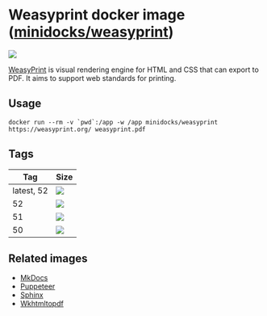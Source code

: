 Weasyprint docker image ([minidocks/weasyprint](https://hub.docker.com/r/minidocks/weasyprint))
===============================================================================================

![](https://weasyprint.readthedocs.io/en/stable/_static/logo.png)

[WeasyPrint](https://weasyprint.org/) is visual rendering engine for HTML and
CSS that can export to PDF. It aims to support web standards for printing.

Usage
-----

```shell
docker run --rm -v `pwd`:/app -w /app minidocks/weasyprint https://weasyprint.org/ weasyprint.pdf
```

Tags
----

| Tag        | Size                                                                         |
|------------|------------------------------------------------------------------------------|
| latest, 52 | ![](https://images.microbadger.com/badges/image/minidocks/weasyprint.svg)    |
| 52         | ![](https://images.microbadger.com/badges/image/minidocks/weasyprint:52.svg) |
| 51         | ![](https://images.microbadger.com/badges/image/minidocks/weasyprint:51.svg) |
| 50         | ![](https://images.microbadger.com/badges/image/minidocks/weasyprint:50.svg) |

Related images
--------------

-   [MkDocs](https://github.com/minidocks/mkdocs)
-   [Puppeteer](https://github.com/minidocks/puppeteer)
-   [Sphinx](https://github.com/minidocks/sphinx-doc)
-   [Wkhtmltopdf](https://github.com/minidocks/wkhtmltopdf)
